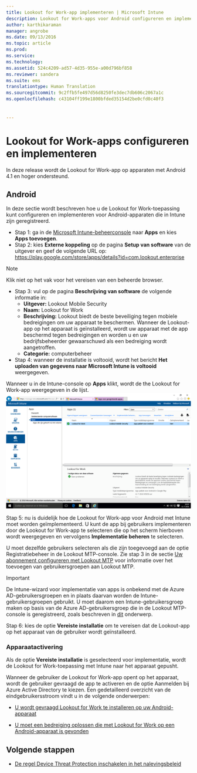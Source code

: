 ```yaml
---
title: Lookout for Work-app implementeren | Microsoft Intune
description: Lookout for Work-apps voor Android configureren en implementeren.
author: karthikaraman
manager: angrobe
ms.date: 09/13/2016
ms.topic: article
ms.prod: 
ms.service: 
ms.technology: 
ms.assetid: 524c4209-ad57-4d35-955e-a00d796bf858
ms.reviewer: sandera
ms.suite: ems
translationtype: Human Translation
ms.sourcegitcommit: 9c2ffb5fe497d56d8250fe3dec7db606c2067a1c
ms.openlocfilehash: c43104ff199e1800bfded35154d2be0cfd0c40f3


---
```


# Lookout for Work-apps configureren en implementeren
In deze release wordt de Lookout for Work-app op apparaten met Android 4.1 en hoger ondersteund.
## Android
In deze sectie wordt beschreven hoe u de Lookout for Work-toepassing kunt configureren en implementeren voor Android-apparaten die in Intune zijn geregistreerd.  
* Stap 1: ga in de [Microsoft Intune-beheerconsole](https://manage.microsoft.com) naar **Apps** en kies **Apps toevoegen**.   
* Stap 2: kies **Externe koppeling** op de pagina **Setup van software** van de uitgever en geef de volgende URL op:  https://play.google.com/store/apps/details?id=com.lookout.enterprise
>[!NOTE]
>Klik niet op het vak voor het vereisen van een beheerde browser.

* Stap 3: vul op de pagina **Beschrijving van software** de volgende informatie in:
  * **Uitgever:** Lookout Mobile Security
  * **Naam:** Lookout for Work
  * **Beschrijving:** Lookout biedt de beste beveiliging tegen mobiele bedreigingen om uw apparaat te beschermen. Wanneer de Lookout-app op het apparaat is geïnstalleerd, wordt uw apparaat met de app beschermd tegen bedreigingen en worden u en uw bedrijfsbeheerder gewaarschuwd als een bedreiging wordt aangetroffen.
  * **Categorie:** computerbeheer
* Stap 4: wanneer de installatie is voltooid, wordt het bericht **Het uploaden van gegevens naar Microsoft Intune is voltooid** weergegeven.

Wanneer u in de Intune-console op **Apps** klikt, wordt de the Lookout for Work-app weergegeven in de lijst. ![schermopname van de pagina Apps van de Intune-beheerconsole waarop de Lookout for Work-app wordt weergegeven](../media/mtp/lookout-app-listed-intune-console.png)

Stap 5: nu is duidelijk hoe de Lookout for Work-app voor Android met Intune moet worden geïmplementeerd.   U kunt de app bij gebruikers implementeren door de Lookout for Work-app te selecteren die op het scherm hierboven wordt weergegeven en vervolgens **Implementatie beheren** te selecteren.

U moet dezelfde gebruikers selecteren als die zijn toegevoegd aan de optie Registratiebeheer in de Lookout MTP-console.  Zie stap 3 in de sectie [Uw abonnement configureren met Lookout MTP](set-up-your-subscription-with-lookout-mtp#configure-your-subscription-with-lookout-mtp) voor informatie over het toevoegen van gebruikersgroepen aan Lookout MTP.
>[!IMPORTANT]
> De Intune-wizard voor implementatie van apps is onbekend met de Azure AD-gebruikersgroepen en in plaats daarvan worden de Intune-gebruikersgroepen gebruikt. U moet daarom een Intune-gebruikersgroep maken op basis van de Azure AD-gebruikersgroep die in de Lookout MTP-console is geregistreerd, zoals beschreven in [dit](plan-your-user-and-device-groups.md) onderwerp.

Stap 6: kies de optie **Vereiste installatie** om te vereisen dat de Lookout-app op het apparaat van de gebruiker wordt geïnstalleerd.

### Apparaatactivering
Als de optie **Vereiste installatie** is geselecteerd voor implementatie, wordt de Lookout for Work-toepassing met Intune naar het apparaat gepusht.   

Wanneer de gebruiker de Lookout for Work-app opent op het apparaat, wordt de gebruiker gevraagd de app te activeren en de optie Aanmelden bij Azure Active Directory te kiezen. Een gedetailleerd overzicht van de eindgebruikersstroom vindt u in de volgende onderwerpen:

* [U wordt gevraagd Lookout for Work te installeren op uw Android-apparaat](http://docs.microsoft.com/intune/enduser/you-are-prompted-to-install-lookout-for-work-android)

* [U moet een bedreiging oplossen die met Lookout for Work op een Android-apparaat is gevonden](http://docs.microsoft.com/intune/enduser/you-need-to-resolve-a-threat-found-by-lookout-for-work-android)

## Volgende stappen
* [De regel Device Threat Protection inschakelen in het nalevingsbeleid](enable-device-threat-protection-rule-in-compliance-policy.md)



<!--HONumber=Sep16_HO2-->


